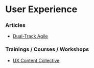 # User Experience
### Articles
- [Dual-Track Agile](https://www.jpattonassociates.com/dual-track-development/)

### Trainings / Courses / Workshops
- [UX Content Collective](https://uxcontent.com/)
